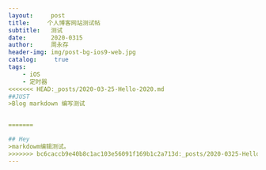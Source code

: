 ```yaml
---
layout:     post
title:     个人博客网站测试帖
subtitle:   测试
date:       2020-0315
author:     周永存
header-img: img/post-bg-ios9-web.jpg
catalog: 	 true
tags:
    - iOS
    - 定时器
<<<<<<< HEAD:_posts/2020-03-25-Hello-2020.md
##JUST
>Blog markdown 编写测试


=======

## Hey
>markdowm编辑测试。
>>>>>>> bc6caccb9e40b8c1ac103e56091f169b1c2a713d:_posts/2020-0325-Hello-2020.md
---
```


